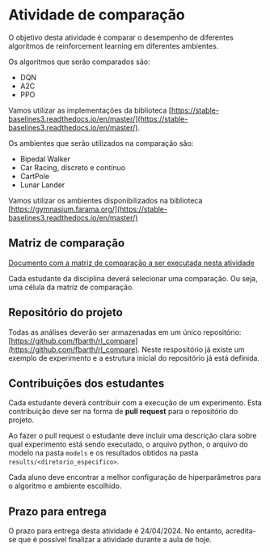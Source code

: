 # Atividade de comparação

O objetivo desta atividade é comparar o desempenho de diferentes algoritmos de reinforcement learning em diferentes ambientes. 

Os algoritmos que serão comparados são: 

* DQN
* A2C
* PPO

Vamos utilizar as implementações da biblioteca [https://stable-baselines3.readthedocs.io/en/master/](https://stable-baselines3.readthedocs.io/en/master/).

Os ambientes que serão utilizados na comparação são: 

* Bipedal Walker
* Car Racing, discreto e contínuo
* CartPole
* Lunar Lander

Vamos utilizar os ambientes disponibilizados na biblioteca [https://gymnasium.farama.org/](https://stable-baselines3.readthedocs.io/en/master/)

## Matriz de comparação

[Documento com a matriz de comparação a ser executada nesta atividade](img/m.pdf)

Cada estudante da disciplina deverá selecionar uma comparação. Ou seja, uma célula da matriz de comparação.

## Repositório do projeto

Todas as análises deverão ser armazenadas em um único repositório: [https://github.com/fbarth/rl_compare](https://github.com/fbarth/rl_compare). Neste respositório já existe um exemplo de experimento e a estrutura inicial do repositório já está definida.

## Contribuições dos estudantes

Cada estudante deverá contribuir com a execução de um experimento. Esta contribuição deve ser na forma de **pull request** para o repositório do projeto.

Ao fazer o pull request o estudante deve incluir uma descrição clara sobre qual experimento está sendo executado, o arquivo python, o arquivo do modelo na pasta `models` e os resultados obtidos na pasta `results/<diretorio_especifico>`.

Cada aluno deve encontrar a melhor configuração de hiperparâmetros para o algoritmo e ambiente escolhido.

## Prazo para entrega

O prazo para entrega desta atividade é 24/04/2024. No entanto, acredita-se que é possível finalizar a atividade durante a aula de hoje. 

